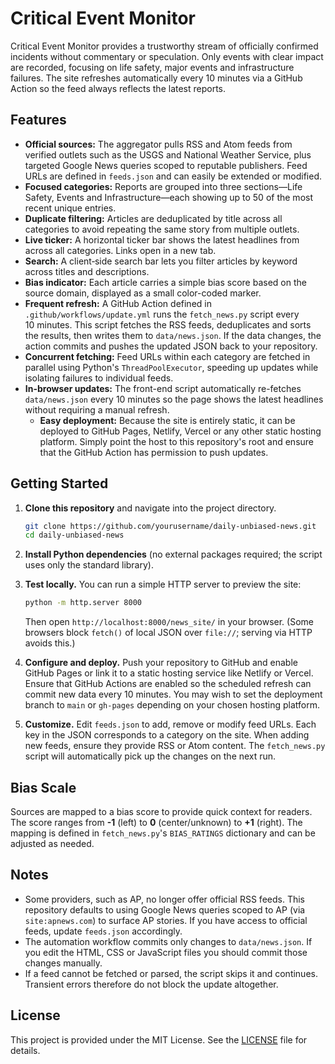 # Critical Event Monitor

Critical Event Monitor provides a trustworthy stream of officially confirmed
incidents without commentary or speculation. Only events with clear impact are
recorded, focusing on life safety, major events and infrastructure failures.
The site refreshes automatically every 10 minutes via a GitHub Action so the
feed always reflects the latest reports.

## Features

- **Official sources:** The aggregator pulls RSS and Atom feeds from verified
  outlets such as the USGS and National Weather Service, plus targeted Google
  News queries scoped to reputable publishers. Feed URLs are defined in
  `feeds.json` and can easily be extended or modified.
- **Focused categories:** Reports are grouped into three sections—Life Safety,
  Events and Infrastructure—each showing up to 50 of the most recent unique
  entries.
- **Duplicate filtering:** Articles are deduplicated by title across all
  categories to avoid repeating the same story from multiple outlets.
- **Live ticker:** A horizontal ticker bar shows the latest headlines from
  across all categories. Links open in a new tab.
- **Search:** A client‑side search bar lets you filter articles by
  keyword across titles and descriptions.
- **Bias indicator:** Each article carries a simple bias score based on the
  source domain, displayed as a small color-coded marker.
- **Frequent refresh:** A GitHub Action defined in `.github/workflows/update.yml`
  runs the `fetch_news.py` script every 10 minutes. This script fetches
  the RSS feeds, deduplicates and sorts the results, then writes them to
  `data/news.json`. If the data changes, the action commits and pushes the
  updated JSON back to your repository.
- **Concurrent fetching:** Feed URLs within each category are fetched in
  parallel using Python's `ThreadPoolExecutor`, speeding up updates while
  isolating failures to individual feeds.
- **In-browser updates:** The front-end script automatically re-fetches
  `data/news.json` every 10 minutes so the page shows the latest headlines
  without requiring a manual refresh.
  - **Easy deployment:** Because the site is entirely static, it can be
  deployed to GitHub Pages, Netlify, Vercel or any other static hosting
  platform. Simply point the host to this repository's root and ensure
  that the GitHub Action has permission to push updates.

## Getting Started

1. **Clone this repository** and navigate into the project directory.

   ```sh
   git clone https://github.com/yourusername/daily-unbiased-news.git
   cd daily-unbiased-news
   ```

2. **Install Python dependencies** (no external packages required; the
   script uses only the standard library).

3. **Test locally.** You can run a simple HTTP server to preview the
   site:

   ```sh
   python -m http.server 8000
   ```

   Then open `http://localhost:8000/news_site/` in your browser. (Some
   browsers block `fetch()` of local JSON over `file://`; serving via
   HTTP avoids this.)

4. **Configure and deploy.** Push your repository to GitHub and enable
   GitHub Pages or link it to a static hosting service like Netlify or
   Vercel. Ensure that GitHub Actions are enabled so the scheduled refresh can
   commit new data every 10 minutes. You may wish to set the deployment branch to
   `main` or `gh-pages` depending on your chosen hosting platform.

5. **Customize.** Edit `feeds.json` to add, remove or modify feed URLs.
   Each key in the JSON corresponds to a category on the site. When adding
   new feeds, ensure they provide RSS or Atom content. The `fetch_news.py`
   script will automatically pick up the changes on the next run.

## Bias Scale

Sources are mapped to a bias score to provide quick context for readers. The
score ranges from **-1** (left) to **0** (center/unknown) to **+1** (right). The
mapping is defined in `fetch_news.py`'s `BIAS_RATINGS` dictionary and can be
adjusted as needed.

## Notes

- Some providers, such as AP, no longer offer official RSS feeds. This
  repository defaults to using Google News queries scoped to AP (via
  `site:apnews.com`) to surface AP stories. If you have access to
  official feeds, update `feeds.json` accordingly.
- The automation workflow commits only changes to `data/news.json`. If you
  edit the HTML, CSS or JavaScript files you should commit those changes
  manually.
- If a feed cannot be fetched or parsed, the script skips it and
  continues. Transient errors therefore do not block the update
  altogether.

## License

This project is provided under the MIT License. See the [LICENSE](../LICENSE)
file for details.
